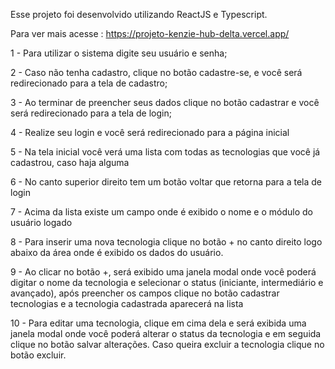 Esse projeto foi desenvolvido utilizando ReactJS e Typescript.

Para ver mais acesse : https://projeto-kenzie-hub-delta.vercel.app/

1 - Para utilizar o sistema digite seu usuário e senha;

2 - Caso não tenha cadastro, clique no botão cadastre-se, e você será redirecionado para a tela de cadastro;

3 - Ao terminar de preencher seus dados clique no botão cadastrar e você será redirecionado para a tela de login;

4 - Realize seu login e você será redirecionado para a página inicial

5 - Na tela inicial você verá uma lista com todas as tecnologias que você já cadastrou, caso haja alguma

6  - No canto superior direito tem um botão voltar que retorna para a tela de login

7 - Acima da lista existe um campo onde é exibido o nome e o módulo do usuário logado

8 - Para inserir uma nova tecnologia clique no botão + no canto direito logo abaixo da área onde é exibido os dados do usuário.

9 - Ao clicar no botão +, será exibido uma janela modal onde você poderá digitar o nome da tecnologia e selecionar o status (iniciante, intermediário e avançado), após preencher os campos clique no botão cadastrar tecnologias e a tecnologia cadastrada aparecerá na lista

10 - Para editar uma tecnologia, clique em cima dela e será exibida uma janela modal onde você poderá alterar o status da tecnologia e em seguida clique no botão salvar alterações. Caso queira excluir a tecnologia clique no botão excluir.

